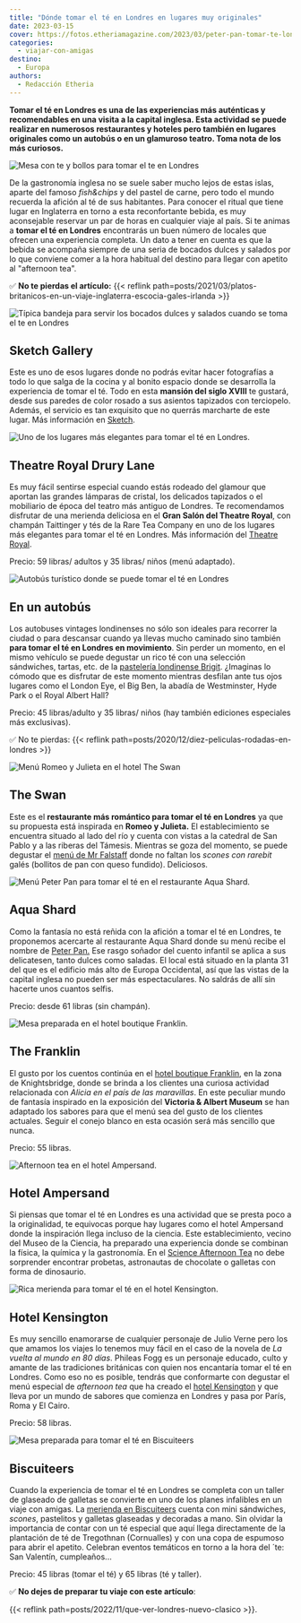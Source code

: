 ```yaml
---
title: "Dónde tomar el té en Londres en lugares muy originales"
date: 2023-03-15
cover: https://fotos.etheriamagazine.com/2023/03/peter-pan-tomar-te-londres.jpg
categories: 
  - viajar-con-amigas
destino: 
  - Europa
authors: 
  - Redacción Etheria
---
```


**Tomar el té en Londres es una de las experiencias más auténticas y recomendables en 
una visita a la capital inglesa. Esta actividad se puede realizar en numerosos 
restaurantes y hoteles pero también en lugares originales como un autobús o en un 
glamuroso teatro. Toma nota de los más curiosos.** 

![Mesa con te y bollos para tomar el te en Londres](https://fotos.etheriamagazine.com/2023/03/hotel-te-londres.jpg 'Hoteles y restaurantes ofrecen el "afternoon tea" en Londres.')

De la gastronomía inglesa no se suele saber mucho lejos de estas islas, aparte del 
famoso _fish&chips_ y del pastel de carne, pero todo el mundo recuerda la afición al té 
de sus habitantes. Para conocer el ritual que tiene lugar en Inglaterra en torno a esta 
reconfortante bebida, es muy aconsejable reservar un par de horas en cualquier viaje al 
país. Si te animas a **tomar el té en Londres** encontrarás un buen número de locales 
que ofrecen una experiencia completa. Un dato a tener en cuenta es que la bebida se 
acompaña siempre de una seria de bocados dulces y salados por lo que conviene comer a la 
hora habitual del destino para llegar con apetito al "afternoon tea". 

✅ **No te pierdas el artículo:** {{< reflink 
path=posts/2021/03/platos-britanicos-en-un-viaje-inglaterra-escocia-gales-irlanda >}} 

![Típica bandeja para servir los bocados dulces y salados cuando se toma el te en Londres](https://fotos.etheriamagazine.com/2023/03/tomar-te-londres.jpg "Típica bandeja para servir los bocados dulces y salados.")

## Sketch Gallery

Este es uno de esos lugares donde no podrás evitar hacer fotografías a todo lo que salga 
de la cocina y al bonito espacio donde se desarrolla la experiencia de tomar el té. Todo 
en esta **mansión del siglo XVIII** te gustará, desde sus paredes de color rosado a sus 
asientos tapizados con terciopelo. Además, el servicio es tan exquisito que no querrás 
marcharte de este lugar. Más información en 
[Sketch](http://www.sketch.london/the-gallery). 

![Uno de los lugares más elegantes para tomar el té en Londres.](https://fotos.etheriamagazine.com/2023/03/tomar-te-teatro-real-londres.jpg "Uno de los lugares más elegantes para tomar el té en Londres. © Theatre Royal Drury Lane")

## Theatre Royal Drury Lane

Es muy fácil sentirse especial cuando estás rodeado del glamour que aportan las grandes 
lámparas de cristal, los delicados tapizados o el mobiliario de época del teatro más 
antiguo de Londres. Te recomendamos disfrutar de una merienda deliciosa en el **Gran 
Salón del Theatre Royal**, con champán Taittinger y tés de la Rare Tea Company en uno de 
los lugares más elegantes para tomar el té en Londres. Más información del [Theatre 
Royal](http://www.thelane.co.uk/eat-and-drink-venues/grand-saloon-afternoon-tea). 

Precio: 59 libras/ adultos y 35 libras/ niños (menú adaptado). 

![Autobús turístico donde se puede tomar el té en Londres](https://fotos.etheriamagazine.com/2023/03/tomar-te-bus-londres.jpg "Autobús turístico donde se puede tomar el té en Londres. © Brigits Bakery")

## En un autobús

Los autobuses vintages londinenses no sólo son ideales para recorrer la ciudad o para 
descansar cuando ya llevas mucho caminado sino también **para tomar el té en Londres en 
movimiento**. Sin perder un momento, en el mismo vehículo se puede degustar un rico té 
con una selección sándwiches, tartas, etc. de la [pastelería londinense 
Brigit](http://www.b-bakery.com). ¿Imaginas lo cómodo que es disfrutar de este momento 
mientras desfilan ante tus ojos lugares como el London Eye, el Big Ben, la abadía de 
Westminster, Hyde Park o el Royal Albert Hall? 

Precio: 45 libras/adulto y 35 libras/ niños (hay también ediciones especiales más 
exclusivas). 

✅ No te pierdas: {{< reflink path=posts/2020/12/diez-peliculas-rodadas-en-londres >}} 

![Menú Romeo y Julieta en el hotel The Swan](https://fotos.etheriamagazine.com/2023/03/te-londres-hotel-elegante.jpg "Menú Romeo y Julieta en el © hotel The Swan.")

## The Swan

Este es el **restaurante más romántico para tomar el té en Londres** ya que su propuesta 
está inspirada en **Romeo y Julieta.** El establecimiento se encuentra situado al lado 
del río y cuenta con vistas a la catedral de San Pablo y a las riberas del Támesis. 
Mientras se goza del momento, se puede degustar el [menú de Mr 
Falstaff](http://www.swanlondon.co.uk/afternoon-tea/) donde no faltan los _scones con 
rarebit_ galés (bollitos de pan con queso fundido). Deliciosos. 

![Menú Peter Pan para tomar el té en el restaurante Aqua Shard.](https://fotos.etheriamagazine.com/2023/03/peter-pan-tomar-te-londres.jpg "Menú Peter Pan para tomar el té en el © restaurante Aqua Shard.")

## Aqua Shard

Como la fantasía no está reñida con la afición a tomar el té en Londres, te proponemos 
acercarte al restaurante Aqua Shard donde su menú recibe el nombre de [Peter 
Pan.](http://www.aquashard.co.uk/experience) Ese rasgo soñador del cuento infantil se 
aplica a sus delicatesen, tanto dulces como saladas. El local está situado en la planta 
31 del que es el edificio más alto de Europa Occidental, así que las vistas de la 
capital inglesa no pueden ser más espectaculares. No saldrás de allí sin hacerte unos 
cuantos selfis. 

Precio: desde 61 libras (sin champán). 

![Mesa preparada en el hotel boutique Franklin.](https://fotos.etheriamagazine.com/2023/03/tomar-te-hotel-franklin-londres.jpg "Mesa preparada en el © hotel boutique Franklin.")

## The Franklin

El gusto por los cuentos continúa en el [hotel boutique 
Franklin](http://www.starhotelscollezione.com/en/our-hotels/the-franklin-london/restaurants-and-bars/alice-at-the-franklin.html), 
en la zona de Knightsbridge, donde se brinda a los clientes una curiosa actividad 
relacionada con _Alicia en el país de las maravillas_. En este peculiar mundo de 
fantasía inspirado en la exposición del **Victoria & Albert Museum** se han adaptado los 
sabores para que el menú sea del gusto de los clientes actuales. Seguir el conejo blanco 
en esta ocasión será más sencillo que nunca. 

Precio: 55 libras. 

![Afternoon tea en el hotel Ampersand.](https://fotos.etheriamagazine.com/2023/03/Ampersand-Hotel-afternoon-tea.jpg "Afternoon tea en el hotel Ampersand. © VisitBritain/Luxmy Gopal")

## Hotel Ampersand  

Si piensas que tomar el té en Londres es una actividad que se presta poco a la 
originalidad, te equivocas porque hay lugares como el hotel Ampersand donde la 
inspiración llega incluso de la ciencia. Este establecimiento, vecino del Museo de la 
Ciencia, ha preparado una experiencia donde se combinan la física, la química y la 
gastronomía. En el [Science Afternoon 
Tea](http://www.ampersandhotel.com/eat-drink/the-drawing-rooms/science-afternoon-tea/) 
no debe sorprender encontrar probetas, astronautas de chocolate o galletas con forma de 
dinosaurio. 

![Rica merienda para tomar el té en el hotel Kensington.](https://fotos.etheriamagazine.com/2023/03/hotel-Kensington-tomar-te.jpg "Rica merienda para tomar el té en el © hotel Kensington.")

## Hotel Kensington

Es muy sencillo enamorarse de cualquier personaje de Julio Verne pero los que amamos los 
viajes lo tenemos muy fácil en el caso de la novela de _La vuelta al mundo en 80 días_. 
Phileas Fogg es un personaje educado, culto y amante de las tradiciones británicas con 
quien nos encantaría tomar el té en Londres. Como eso no es posible, tendrás que 
conformarte con degustar el menú especial de _afternoon tea_ que ha creado el [hotel 
Kensington](http://www.doylecollection.com/hotels/the-kensington-hotel/dining/afternoon-tea) 
y que lleva por un mundo de sabores que comienza en Londres y pasa por París, Roma y El 
Cairo. 

Precio: 58 libras. 

![Mesa preparada para tomar el té en Biscuiteers](https://fotos.etheriamagazine.com/2023/03/tomar-te-londres-biscuiteers.jpg "© Biscuiteers.")

## Biscuiteers

Cuando la experiencia de tomar el té en Londres se completa con un taller de glaseado de 
galletas se convierte en uno de los planes infalibles en un viaje con amigas. La 
[merienda en Biscuiteers](http://www.biscuiteers.com/london-afternoon-tea) cuenta con 
mini sándwiches, _scones_, pastelitos y galletas glaseadas y decoradas a mano. Sin 
olvidar la importancia de contar con un té especial que aquí llega directamente de la 
plantación de té de Tregothnan (Cornualles) y con una copa de espumoso para abrir el 
apetito. Celebran eventos temáticos en torno a la hora del ´te: San Valentín, 
cumpleaños... 

Precio: 45 libras (tomar el té) y 65 libras (té y taller). 

✅ **No dejes de preparar tu viaje con este artículo**: 

{{< reflink path=posts/2022/11/que-ver-londres-nuevo-clasico >}}.
